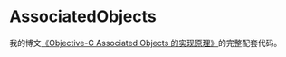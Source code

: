 # AssociatedObjects

我的博文[《Objective-C Associated Objects 的实现原理》](http://blog.leichunfeng.com/blog/2015/06/26/objective-c-associated-objects-implementation-principle/)的完整配套代码。
